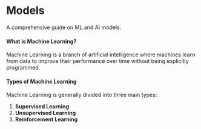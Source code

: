 # Models
A comprehensive guide on ML and AI models.






#### What is Machine Learning?
Machine Learning is a branch of artificial intelligence where machines learn from data to improve their performance over time without being explicitly programmed. 

#### Types of Machine Learning
Machine Learning is generally divided into three main types:
1. **Supervised Learning**
2. **Unsupervised Learning**
3. **Reinforcement Learning**


